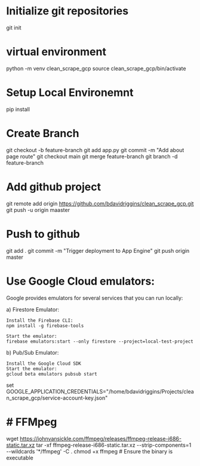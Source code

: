 # Initialize git repositories
git init

# virtual environment
python -m venv clean_scrape_gcp
source clean_scrape_gcp/bin/activate

# Setup Local Environemnt
pip install

# Create Branch
git checkout -b feature-branch
git add app.py
git commit -m "Add about page route"
git checkout main
git merge feature-branch
git branch -d feature-branch


# Add github project
git remote add origin https://github.com/bdavidriggins/clean_scrape_gcp.git
git push -u origin maaster



# Push to github
git add .
git commit -m "Trigger deployment to App Engine"
git push origin master



# Use Google Cloud emulators:
Google provides emulators for several services that you can run locally: 

a) Firestore Emulator: 

    Install the Firebase CLI: 
    npm install -g firebase-tools
    
    Start the emulator: 
    firebase emulators:start --only firestore --project=local-test-project

b) Pub/Sub Emulator: 

    Install the Google Cloud SDK
    Start the emulator: 
    gcloud beta emulators pubsub start




set GOOGLE_APPLICATION_CREDENTIALS="/home/bdavidriggins/Projects/clean_scrape_gcp/service-account-key.json"


# # FFMpeg
wget https://johnvansickle.com/ffmpeg/releases/ffmpeg-release-i686-static.tar.xz
tar -xf ffmpeg-release-i686-static.tar.xz --strip-components=1 --wildcards '*/ffmpeg' -C .
chmod +x ffmpeg  # Ensure the binary is executable

